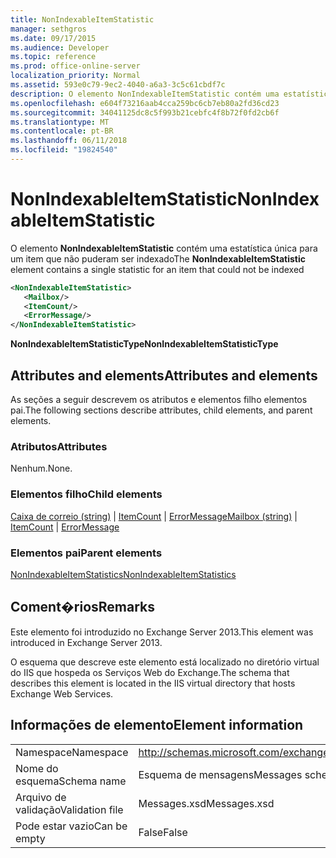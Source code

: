 ```yaml
---
title: NonIndexableItemStatistic
manager: sethgros
ms.date: 09/17/2015
ms.audience: Developer
ms.topic: reference
ms.prod: office-online-server
localization_priority: Normal
ms.assetid: 593e0c79-9ec2-4040-a6a3-3c5c61cbdf7c
description: O elemento NonIndexableItemStatistic contém uma estatística única para um item que não puderam ser indexado
ms.openlocfilehash: e604f73216aab4cca259bc6cb7eb80a2fd36cd23
ms.sourcegitcommit: 34041125dc8c5f993b21cebfc4f8b72f0fd2cb6f
ms.translationtype: MT
ms.contentlocale: pt-BR
ms.lasthandoff: 06/11/2018
ms.locfileid: "19824540"
---
```

# <a name="nonindexableitemstatistic"></a><span data-ttu-id="992e3-103">NonIndexableItemStatistic</span><span class="sxs-lookup"><span data-stu-id="992e3-103">NonIndexableItemStatistic</span></span>

<span data-ttu-id="992e3-104">O elemento **NonIndexableItemStatistic** contém uma estatística única para um item que não puderam ser indexado</span><span class="sxs-lookup"><span data-stu-id="992e3-104">The **NonIndexableItemStatistic** element contains a single statistic for an item that could not be indexed</span></span> 
  
```XML
<NonIndexableItemStatistic>
   <Mailbox/>
   <ItemCount/>
   <ErrorMessage/>
</NonIndexableItemStatistic>
```

 <span data-ttu-id="992e3-105">**NonIndexableItemStatisticType**</span><span class="sxs-lookup"><span data-stu-id="992e3-105">**NonIndexableItemStatisticType**</span></span>
## <a name="attributes-and-elements"></a><span data-ttu-id="992e3-106">Attributes and elements</span><span class="sxs-lookup"><span data-stu-id="992e3-106">Attributes and elements</span></span>

<span data-ttu-id="992e3-107">As seções a seguir descrevem os atributos e elementos filho elementos pai.</span><span class="sxs-lookup"><span data-stu-id="992e3-107">The following sections describe attributes, child elements, and parent elements.</span></span>
  
### <a name="attributes"></a><span data-ttu-id="992e3-108">Atributos</span><span class="sxs-lookup"><span data-stu-id="992e3-108">Attributes</span></span>

<span data-ttu-id="992e3-109">Nenhum.</span><span class="sxs-lookup"><span data-stu-id="992e3-109">None.</span></span>
  
### <a name="child-elements"></a><span data-ttu-id="992e3-110">Elementos filho</span><span class="sxs-lookup"><span data-stu-id="992e3-110">Child elements</span></span>

<span data-ttu-id="992e3-111">[Caixa de correio (string)](mailbox-string.md) | [ItemCount](itemcount.md) | [ErrorMessage](errormessage.md)</span><span class="sxs-lookup"><span data-stu-id="992e3-111">[Mailbox (string)](mailbox-string.md) | [ItemCount](itemcount.md) | [ErrorMessage](errormessage.md)</span></span>
  
### <a name="parent-elements"></a><span data-ttu-id="992e3-112">Elementos pai</span><span class="sxs-lookup"><span data-stu-id="992e3-112">Parent elements</span></span>

[<span data-ttu-id="992e3-113">NonIndexableItemStatistics</span><span class="sxs-lookup"><span data-stu-id="992e3-113">NonIndexableItemStatistics</span></span>](nonindexableitemstatistics.md)
  
## <a name="remarks"></a><span data-ttu-id="992e3-114">Coment�rios</span><span class="sxs-lookup"><span data-stu-id="992e3-114">Remarks</span></span>

<span data-ttu-id="992e3-115">Este elemento foi introduzido no Exchange Server 2013.</span><span class="sxs-lookup"><span data-stu-id="992e3-115">This element was introduced in Exchange Server 2013.</span></span>
  
<span data-ttu-id="992e3-116">O esquema que descreve este elemento está localizado no diretório virtual do IIS que hospeda os Serviços Web do Exchange.</span><span class="sxs-lookup"><span data-stu-id="992e3-116">The schema that describes this element is located in the IIS virtual directory that hosts Exchange Web Services.</span></span>
  
## <a name="element-information"></a><span data-ttu-id="992e3-117">Informações de elemento</span><span class="sxs-lookup"><span data-stu-id="992e3-117">Element information</span></span>

|||
|:-----|:-----|
|<span data-ttu-id="992e3-118">Namespace</span><span class="sxs-lookup"><span data-stu-id="992e3-118">Namespace</span></span>  <br/> |http://schemas.microsoft.com/exchange/services/2006/messages  <br/> |
|<span data-ttu-id="992e3-119">Nome do esquema</span><span class="sxs-lookup"><span data-stu-id="992e3-119">Schema name</span></span>  <br/> |<span data-ttu-id="992e3-120">Esquema de mensagens</span><span class="sxs-lookup"><span data-stu-id="992e3-120">Messages schema</span></span>  <br/> |
|<span data-ttu-id="992e3-121">Arquivo de validação</span><span class="sxs-lookup"><span data-stu-id="992e3-121">Validation file</span></span>  <br/> |<span data-ttu-id="992e3-122">Messages.xsd</span><span class="sxs-lookup"><span data-stu-id="992e3-122">Messages.xsd</span></span>  <br/> |
|<span data-ttu-id="992e3-123">Pode estar vazio</span><span class="sxs-lookup"><span data-stu-id="992e3-123">Can be empty</span></span>  <br/> |<span data-ttu-id="992e3-124">False</span><span class="sxs-lookup"><span data-stu-id="992e3-124">False</span></span>  <br/> |
   

